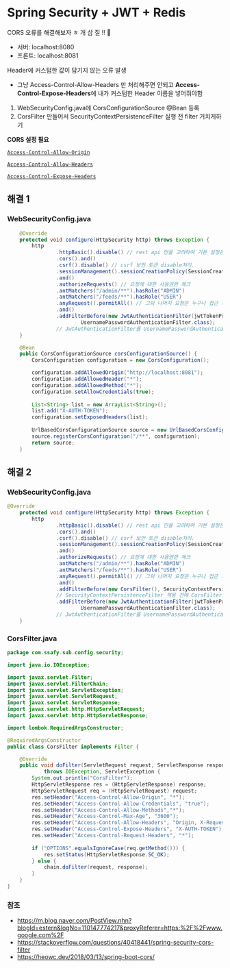 # Spring Security + JWT + Redis

CORS 오류를 해결해보자 ㅎ 개 삽 질 !! :thinking:

* 서버: localhost:8080
* 프론트: localhost:8081

Header에 커스텀한 값이 담기지 않는 오류 발생

* 그냥 Access-Control-Allow-Headers 만 처리해주면 안되고 **Access-Control-Expose-Headers**에 내가 커스텀한 Header 이름을 넣어줘야함

1. WebSecurityConfig.java에 CorsConfigurationSource @Bean 등록
2. CorsFilter 만들어서 SecurityContextPersistenceFilter 실행 전 filter 거치게하기



**CORS 설정 필요**

[`Access-Control-Allow-Origin`](https://developer.mozilla.org/en-US/docs/Web/HTTP/Headers/Access-Control-Allow-Origin)

[`Access-Control-Allow-Headers`](https://developer.mozilla.org/en-US/docs/Web/HTTP/Headers/Access-Control-Allow-Headers) 

[`Access-Control-Expose-Headers`](https://developer.mozilla.org/en-US/docs/Web/HTTP/Headers/Access-Control-Expose-Headers)



## 해결 1

### WebSecurityConfig.java

```java
	@Override
    protected void configure(HttpSecurity http) throws Exception {
        http
                .httpBasic().disable() // rest api 만을 고려하여 기본 설정은 해제하겠습니다.
                .cors().and()
                .csrf().disable() // csrf 보안 토큰 disable처리.
                .sessionManagement().sessionCreationPolicy(SessionCreationPolicy.STATELESS) // 토큰 기반 인증이므로 세션 역시 사용하지 않습니다.
                .and()
                .authorizeRequests() // 요청에 대한 사용권한 체크
                .antMatchers("/admin/**").hasRole("ADMIN")
                .antMatchers("/feeds/**").hasRole("USER")
                .anyRequest().permitAll() // 그외 나머지 요청은 누구나 접근 가능
                .and()
                .addFilterBefore(new JwtAuthenticationFilter(jwtTokenProvider),
                        UsernamePasswordAuthenticationFilter.class);
                // JwtAuthenticationFilter를 UsernamePasswordAuthenticationFilter 전에 넣는다
    }

	@Bean
    public CorsConfigurationSource corsConfigurationSource() {
        CorsConfiguration configuration = new CorsConfiguration();

        configuration.addAllowedOrigin("http://localhost:8081");
        configuration.addAllowedHeader("*");
        configuration.addAllowedMethod("*");
        configuration.setAllowCredentials(true);
        
        List<String> list = new ArrayList<String>();
        list.add("X-AUTH-TOKEN");
        configuration.setExposedHeaders(list);
        
        UrlBasedCorsConfigurationSource source = new UrlBasedCorsConfigurationSource();
        source.registerCorsConfiguration("/**", configuration);
        return source;
    }
```



## 해결 2

### WebSecurityConfig.java

```java
@Override
    protected void configure(HttpSecurity http) throws Exception {
        http
                .httpBasic().disable() // rest api 만을 고려하여 기본 설정은 해제하겠습니다.
                .cors().and()
                .csrf().disable() // csrf 보안 토큰 disable처리.
                .sessionManagement().sessionCreationPolicy(SessionCreationPolicy.STATELESS) // 토큰 기반 인증이므로 세션 역시 사용하지 않습니다.
                .and()
                .authorizeRequests() // 요청에 대한 사용권한 체크
                .antMatchers("/admin/**").hasRole("ADMIN")
                .antMatchers("/feeds/**").hasRole("USER")
                .anyRequest().permitAll() // 그외 나머지 요청은 누구나 접근 가능
                .and()
            	.addFilterBefore(new CorsFilter(), SecurityContextPersistenceFilter.class)
            	// SecurityContextPersistenceFilter 적용 전에 CorsFilter 적용
                .addFilterBefore(new JwtAuthenticationFilter(jwtTokenProvider),
                        UsernamePasswordAuthenticationFilter.class);
                // JwtAuthenticationFilter를 UsernamePasswordAuthenticationFilter 전에 넣는다
    }    
```



### CorsFilter.java

```java
package com.ssafy.sub.config.security;

import java.io.IOException;

import javax.servlet.Filter;
import javax.servlet.FilterChain;
import javax.servlet.ServletException;
import javax.servlet.ServletRequest;
import javax.servlet.ServletResponse;
import javax.servlet.http.HttpServletRequest;
import javax.servlet.http.HttpServletResponse;

import lombok.RequiredArgsConstructor;

@RequiredArgsConstructor
public class CorsFilter implements Filter {

	@Override
	public void doFilter(ServletRequest request, ServletResponse response, FilterChain chain)
			throws IOException, ServletException {
		System.out.println("CorsFilter");
		HttpServletResponse res = (HttpServletResponse) response;
        HttpServletRequest req = (HttpServletRequest) request;
        res.setHeader("Access-Control-Allow-Origin", "*");
        res.setHeader("Access-Control-Allow-Credentials", "true");
        res.setHeader("Access-Control-Allow-Methods","*");
        res.setHeader("Access-Control-Max-Age", "3600");
        res.setHeader("Access-Control-Allow-Headers", "Origin, X-Requested-With, Content-Type, Accept");
        res.setHeader("Access-Control-Expose-Headers", "X-AUTH-TOKEN");
        res.setHeader("Access-Control-Request-Headers", "*");
 
        if ("OPTIONS".equalsIgnoreCase(req.getMethod())) {
        	res.setStatus(HttpServletResponse.SC_OK);
        } else {
            chain.doFilter(request, response);
        }
	}
}

```





### 참조

* https://m.blog.naver.com/PostView.nhn?blogId=estern&logNo=110147774217&proxyReferer=https:%2F%2Fwww.google.com%2F
* https://stackoverflow.com/questions/40418441/spring-security-cors-filter
* https://heowc.dev/2018/03/13/spring-boot-cors/

